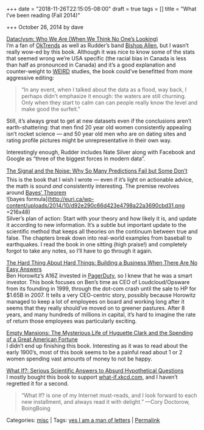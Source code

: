 +++
date = "2018-11-26T22:15:05-08:00"
draft = true
tags = []
title = "What I’ve been reading (Fall 2014)"

+++
October 26, 2014 by dave

[Dataclysm: Who We Are (When We Think No One’s Looking)](http://www.amazon.com/gp/product/0385347375/ref=as_li_tl?ie=UTF8&camp=1789&creative=390957&creativeASIN=0385347375&linkCode=as2&tag=eurica0d-20&linkId=TFQPCDMHOEKUPL3G)  
I’m a fan of [OkTrends](http://blog.okcupid.com/) as well as Rudder’s band [Bishop Allen](http://bishopallen.com/), but I wasn’t really wow-ed by this book. Although it was nice to know some of the stats that seemed wrong we’re USA specific (the racial bias in Canada is less than half as pronounced in Canada) and it’s a good explanation and counter-weight to [WEIRD](http://www.slate.com/articles/health_and_science/science/2013/05/weird_psychology_social_science_researchers_rely_too_much_on_western_college.html) studies, the book could’ve benefitted from more aggressive editing:

> “In any event, when I talked about the data as a flood, way back, I perhaps didn’t emphasize it enough: the waters are still churning. Only when they start to calm can can people really know the level and make good the surfeit.”

Still, it’s always great to get at new datasets even if the conclusions aren’t earth-shattering: that men find 20 year old women consistently appealing isn’t rocket science — and 50 year old men who are on dating sites and rating profile pictures might be unrepresentative in their own way.

Interestingly enough, Rudder includes Nate Silver along with Facebook and Google as “three of the biggest forces in modern data”.

[The Signal and the Noise: Why So Many Predictions Fail but Some Don’t](http://www.amazon.com/gp/product/159420411X/ref=as_li_tl?ie=UTF8&camp=1789&creative=390957&creativeASIN=159420411X&linkCode=as2&tag=eurica0d-20&linkId=C3OBJ4SXZAXEKJHC)  
This is the book that I wish I wrote — even if it’s light on actionable advice, the math is sound _and_ consistently interesting. The premise revolves around [Bayes’ Theorem](http://en.wikipedia.org/wiki/Bayes'_theorem)  
![bayes formula](http://euri.ca/wp-content/uploads/2014/10/d92e290c66d423e4798a22a3690cbd31.png =216x48)  
Silver’s plan of action: Start with your theory and how likely it is, and update it according to new information. It’s a subtle but important update to the scientific method that keeps all theories on the continuum between true and false. The chapters break down into real-world examples from baseball to earthquakes. I read the book in one sitting (high praise!) and completely forgot to take any notes, so I’ll have to go through it again.

[The Hard Thing About Hard Things: Building a Business When There Are No Easy Answers](http://www.amazon.com/gp/product/0062273205/ref=as_li_tl?ie=UTF8&camp=1789&creative=390957&creativeASIN=0062273205&linkCode=as2&tag=eurica0d-20&linkId=QGS4PI5CBOJIV4SV)  
Ben Horowitz’s A16Z invested in [PagerDuty](http://www.pagerduty.com/), so I knew that he was a smart investor. This book focuses on Ben’s time as CEO of Loudcloud/Opsware from its founding in 1999, through the dot-com crash until the sale to HP for $1.65B in 2007. It tells a very CEO-centric story, possibly because Horowitz managed to keep a lot of employees on board and working long after it seems that they really should’ve moved on to greener pastures. After 8 years, and many hundreds of millions in capital, it’s hard to imagine the rate of return those employees was particularly exciting.

[Empty Mansions: The Mysterious Life of Huguette Clark and the Spending of a Great American Fortune](http://www.amazon.com/gp/product/0345534530/ref=as_li_tl?ie=UTF8&camp=1789&creative=390957&creativeASIN=0345534530&linkCode=as2&tag=eurica0d-20&linkId=W5L6YHXKOUTL5HTX)  
I didn’t end up finishing this book. Interesting as it was to read about the early 1900’s, most of this book seems to be a painful read about 1 or 2 women spending vast amounts of money to not be happy.

[What If?: Serious Scientific Answers to Absurd Hypothetical Questions](http://www.amazon.com/gp/product/0544272994/ref=as_li_tl?ie=UTF8&camp=1789&creative=390957&creativeASIN=0544272994&linkCode=as2&tag=eurica0d-20&linkId=VHSVYIUY6AFASXV2)  
I mostly bought this book to support [what-if.xkcd.com](https://what-if.xkcd.com/), and I haven’t regretted it for a second.

> “What If? is one of my Internet must-reads, and I look forward to each new installment, and always read it with delight.” —Cory Doctorow, BoingBoing

Categories: [misc](http://euri.ca/category/misc/index.html) | Tags: [yes I am a man of letters](http://euri.ca/tag/yes-i-am-a-man-of-letters/index.html) | [Permalink](http://euri.ca/2014/what-ive-been-reading-fall-2014/index.html)